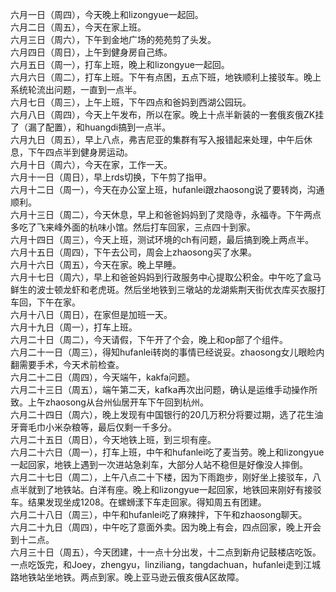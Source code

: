 六月一日（周四），今天晚上和lizongyue一起回。</br> 
六月二日（周五），今天在家上班。</br> 
六月三日（周六），下午到金地广场的苑苑剪了头发。</br> 
六月四日（周日），上午到健身房自己练。</br> 
六月五日（周一），打车上班，晚上和lizongyue一起回。</br> 
六月六日（周二），打车上班。下午有点困，五点下班，地铁顺利上接驳车。晚上系统轮流出问题，一直到一点半。</br> 
六月七日（周三），上午上班，下午四点和爸妈到西湖公园玩。</br> 
六月八日（周四），今天上午发布，所以在家。晚上十点半新装的一套俄亥俄ZK挂了（漏了配置），和huangdi搞到一点半。</br> 
六月九日（周五），早上八点，弗吉尼亚的集群有写入报错起来处理，中午后休息，下午四点半到健身房运动。</br> 
六月十日（周六），今天在家，工作一天。</br> 
六月十一日（周日），早上rds切换，下午剪了指甲。</br> 
六月十二日（周一），今天在办公室上班，hufanlei跟zhaosong说了要转岗，沟通顺利。</br> 
六月十三日（周二），今天休息，早上和爸爸妈妈到了灵隐寺，永福寺。下午两点多吃了飞来峰外面的杭味小馆。然后打车回家，三点四十到家。</br> 
六月十四日（周三），今天上班，测试环境的ch有问题，最后搞到晚上两点半。</br> 
六月十五日（周四），下午去公司，周会上zhaosong买了水果。</br> 
六月十六日（周五），今天在家。晚上早睡。</br> 
六月十七日（周六），早上和爸爸妈妈到行政服务中心提取公积金。中午吃了盒马鲜生的波士顿龙虾和老虎斑。然后坐地铁到三墩站的龙湖紫荆天街优衣库买衣服打车回，下午在家。</br> 
六月十八日（周日），在家但是加班一天。</br> 
六月十九日（周一），打车上班。</br> 
六月二十日（周二），今天请假，下午开了个会，晚上和op部了个组件。</br> 
六月二十一日（周三），得知hufanlei转岗的事情已经说妥。zhaosong女儿眼睑内翻需要手术，今天术前检查。</br> 
六月二十二日（周四），今天端午，kakfa问题。</br> 
六月二十三日（周五），端午第二天，kafka再次出问题，确认是运维手动操作所致。上午zhaosong从台州仙居开车下午回到杭州。</br> 
六月二十四日（周六），晚上发现有中国银行的20几万积分将要过期，选了花生油牙膏毛巾小米杂粮等，最后仅剩一千多分。</br> 
六月二十五日（周日），今天地铁上班，到三坝有座。</br> 
六月二十六日（周一），打车上班，中午和hufanlei吃了麦当劳。晚上和lizongyue一起回家，地铁上遇到一次进站急刹车，大部分人站不稳但是好像没人摔倒。</br> 
六月二十七日（周二），上午八点二十下楼，因为下雨跑步，刚好坐上接驳车，八点半就到了地铁站。白洋有座。晚上和lizongyue一起回家，地铁回来刚好有接驳车。结果发现坐成1208。在螺蛳漾下车走回家。得知周五有团建。</br> 
六月二十八日（周三），中午和hufanlei吃了麻辣拌，下午和zhaosong聊天。</br> 
六月二十九日（周四），中午吃了意面外卖。因为晚上有会，四点回家，晚上开会到十二点。</br> 
六月三十日（周五），今天团建，十一点十分出发，十二点到新舟记鼓楼店吃饭。一点吃饭完，和Joey，zhengyu，linziliang，tangdachuan，hufanlei走到江城路地铁站坐地铁。两点到家。晚上亚马逊云俄亥俄A区故障。</br>

